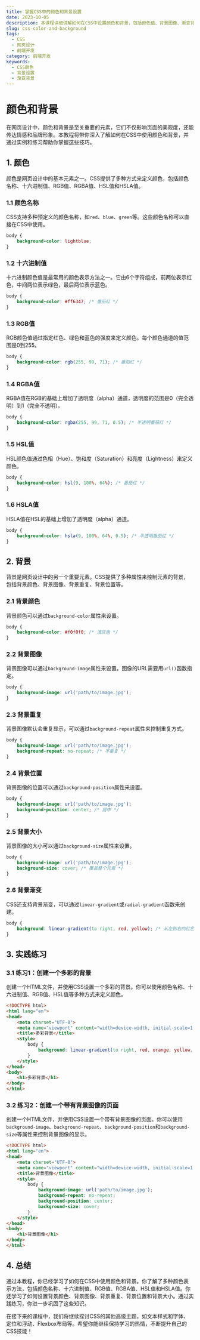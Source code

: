 ```yaml
---
title: 掌握CSS中的颜色和背景设置
date: 2023-10-05
description: 本课程详细讲解如何在CSS中设置颜色和背景，包括颜色值、背景图像、渐变背景等，帮助你创建视觉上吸引人的网页设计。
slug: css-color-and-background
tags:
  - CSS
  - 网页设计
  - 前端开发
category: 前端开发
keywords:
  - CSS颜色
  - 背景设置
  - 渐变背景
---
```


# 颜色和背景

在网页设计中，颜色和背景是至关重要的元素，它们不仅影响页面的美观度，还能传达情感和品牌形象。本教程将带你深入了解如何在CSS中使用颜色和背景，并通过实例和练习帮助你掌握这些技巧。

## 1. 颜色

颜色是网页设计中的基本元素之一。CSS提供了多种方式来定义颜色，包括颜色名称、十六进制值、RGB值、RGBA值、HSL值和HSLA值。

### 1.1 颜色名称

CSS支持多种预定义的颜色名称，如`red`、`blue`、`green`等。这些颜色名称可以直接在CSS中使用。

```css
body {
    background-color: lightblue;
}
```

### 1.2 十六进制值

十六进制颜色值是最常用的颜色表示方法之一。它由6个字符组成，前两位表示红色，中间两位表示绿色，最后两位表示蓝色。

```css
body {
    background-color: #ff6347; /* 番茄红 */
}
```

### 1.3 RGB值

RGB颜色值通过指定红色、绿色和蓝色的强度来定义颜色。每个颜色通道的值范围是0到255。

```css
body {
    background-color: rgb(255, 99, 71); /* 番茄红 */
}
```

### 1.4 RGBA值

RGBA值在RGB的基础上增加了透明度（alpha）通道，透明度的范围是0（完全透明）到1（完全不透明）。

```css
body {
    background-color: rgba(255, 99, 71, 0.5); /* 半透明番茄红 */
}
```

### 1.5 HSL值

HSL颜色值通过色相（Hue）、饱和度（Saturation）和亮度（Lightness）来定义颜色。

```css
body {
    background-color: hsl(9, 100%, 64%); /* 番茄红 */
}
```

### 1.6 HSLA值

HSLA值在HSL的基础上增加了透明度（alpha）通道。

```css
body {
    background-color: hsla(9, 100%, 64%, 0.5); /* 半透明番茄红 */
}
```

## 2. 背景

背景是网页设计中的另一个重要元素。CSS提供了多种属性来控制元素的背景，包括背景颜色、背景图像、背景重复、背景位置等。

### 2.1 背景颜色

背景颜色可以通过`background-color`属性来设置。

```css
body {
    background-color: #f0f0f0; /* 浅灰色 */
}
```

### 2.2 背景图像

背景图像可以通过`background-image`属性来设置。图像的URL需要用`url()`函数指定。

```css
body {
    background-image: url('path/to/image.jpg');
}
```

### 2.3 背景重复

背景图像默认会重复显示，可以通过`background-repeat`属性来控制重复方式。

```css
body {
    background-image: url('path/to/image.jpg');
    background-repeat: no-repeat; /* 不重复 */
}
```

### 2.4 背景位置

背景图像的位置可以通过`background-position`属性来设置。

```css
body {
    background-image: url('path/to/image.jpg');
    background-position: center; /* 居中 */
}
```

### 2.5 背景大小

背景图像的大小可以通过`background-size`属性来设置。

```css
body {
    background-image: url('path/to/image.jpg');
    background-size: cover; /* 覆盖整个元素 */
}
```

### 2.6 背景渐变

CSS还支持背景渐变，可以通过`linear-gradient`或`radial-gradient`函数来创建。

```css
body {
    background: linear-gradient(to right, red, yellow); /* 从左到右的红色到黄色渐变 */
}
```

## 3. 实践练习

### 3.1 练习1：创建一个多彩的背景

创建一个HTML文件，并使用CSS设置一个多彩的背景。你可以使用颜色名称、十六进制值、RGB值、HSL值等多种方式来定义颜色。

```html
<!DOCTYPE html>
<html lang="en">
<head>
    <meta charset="UTF-8">
    <meta name="viewport" content="width=device-width, initial-scale=1.0">
    <title>多彩背景</title>
    <style>
        body {
            background: linear-gradient(to right, red, orange, yellow, green, blue, indigo, violet);
        }
    </style>
</head>
<body>
    <h1>多彩背景</h1>
</body>
</html>
```

### 3.2 练习2：创建一个带有背景图像的页面

创建一个HTML文件，并使用CSS设置一个带有背景图像的页面。你可以使用`background-image`、`background-repeat`、`background-position`和`background-size`等属性来控制背景图像的显示。

```html
<!DOCTYPE html>
<html lang="en">
<head>
    <meta charset="UTF-8">
    <meta name="viewport" content="width=device-width, initial-scale=1.0">
    <title>背景图像</title>
    <style>
        body {
            background-image: url('path/to/image.jpg');
            background-repeat: no-repeat;
            background-position: center;
            background-size: cover;
        }
    </style>
</head>
<body>
    <h1>背景图像</h1>
</body>
</html>
```

## 4. 总结

通过本教程，你已经学习了如何在CSS中使用颜色和背景。你了解了多种颜色表示方法，包括颜色名称、十六进制值、RGB值、RGBA值、HSL值和HSLA值。你还学习了如何设置背景颜色、背景图像、背景重复、背景位置和背景大小。通过实践练习，你进一步巩固了这些知识。

在接下来的课程中，我们将继续探讨CSS的其他高级主题，如文本样式和字体、定位和浮动、Flexbox布局等。希望你能继续保持学习的热情，不断提升自己的CSS技能！